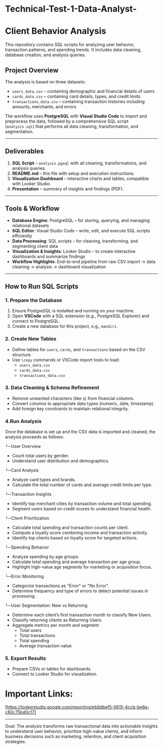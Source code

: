 # Technical-Test-1-Data-Analyst-

# Client Behavior Analysis

This repository contains SQL scripts for analyzing user behavior, transaction patterns, and spending trends. It includes data cleaning, database creation, and analysis queries.

## Project Overview

The analysis is based on three datasets:

- `users_data.csv` – containing demographic and financial details of users  
- `cards_data.csv` – containing card details, types, and credit limits  
- `transactions_data.csv` – containing transaction histories including amounts, merchants, and errors  

The workflow uses **PostgreSQL** with **Visual Studio Code** to import and preprocess the data, followed by a comprehensive SQL script (`analysis.sql`) that performs all data cleaning, transformation, and segmentation.

---

## Deliverables

1. **SQL Script** – `analysis.pgsql` with all cleaning, transformations, and analysis queries.  
2. **README.md** – this file with setup and execution instructions.  
3. **Visualization Dashboard** – interactive charts and tables, compatible with Looker Studio.  
4. **Presentation** – summary of insights and findings (PDF).

---

## Tools & Workflow

- **Database Engine**: PostgreSQL – for storing, querying, and managing relational datasets  
- **SQL Editor**: Visual Studio Code – write, edit, and execute SQL scripts efficiently    
- **Data Processing**: SQL scripts – for cleaning, transforming, and segmenting client data  
- **Visualization & Insights**: Looker Studio – to create interactive dashboards and summarize findings  
- **Workflow Highlights**: End-to-end pipeline from raw CSV import → data cleaning → analysis → dashboard visualization  

---
## How to Run SQL Scripts
### 1. Prepare the Database

1. Ensure PostgreSQL is installed and running on your machine.  
2. Open **VSCode** with a SQL extension (e.g., PostgreSQL Explorer) and connect to PostgreSQL.  
3. Create a new database for this project, e.g., `mandiri`.

### 2. Create New Tables
- Define tables for `users`, `cards`, and `transactions` based on the CSV structure.
- Use `\copy` commands or VSCode import tools to load:
  - `users_data.csv`  
  - `cards_data.csv`  
  - `transactions_data.csv` 

### 3. Data Cleaning & Schema Refinement
- Remove unwanted characters (like `$`) from financial columns.  
- Convert columns to appropriate data types (numeric, date, timestamp).  
- Add foreign key constraints to maintain relational integrity.

### 4.Run Analysis

Once the database is set up and the CSV data is imported and cleaned, the analysis proceeds as follows:

└─User Overview
  - Count total users by gender.
  - Understand user distribution and demographics.

└─Card Analysis
  - Analyze card types and brands.
  - Calculate the total number of cards and average credit limits per type.

└─Transaction Insights
  - Identify top merchant cities by transaction volume and total spending.
  - Segment users based on credit scores to understand financial health.

└─Client Prioritization
  - Calculate total spending and transaction counts per client.
  - Compute a loyalty score combining income and transaction activity.
  - Identify top clients based on loyalty score for targeted actions.

└─Spending Behavior
  - Analyze spending by age groups.
  - Calculate total spending and average transaction per age group.
  - Highlight high-value age segments for marketing or acquisition focus.

└─Error Monitoring
  - Categorize transactions as "Error" or "No Error".
  - Determine frequency and type of errors to detect potential issues in processing.

└─User Segmentation: New vs Returning
  - Determine each client’s first transaction month to classify New Users.
  - Classify returning clients as Returning Users.
  - Aggregate metrics per month and segment:
    -  Total users
    -  Total transactions
    -  Total spending
    -  Average transaction value

### 5. Export Results
- Prepare CSVs or tables for dashboards.
- Connect to Looker Studio for visualization.

# Important Links:

[https://lookerstudio.google.com/reporting/eb8dbef5-0615-4ccb-be8a-c80c75bd0c17]

---
  Goal: The analysis transforms raw transactional data into actionable insights to understand user behavior, prioritize high-value clients, and inform business decisions such as marketing, retention, and client acquisition strategies.
